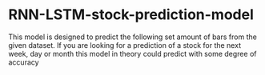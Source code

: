 # RNN-LSTM-stock-prediction-model
This model is designed to predict the following set amount of bars from the given dataset. If you are looking for a prediction of a stock for the next week, day or month this model in theory could predict with some degree of accuracy
